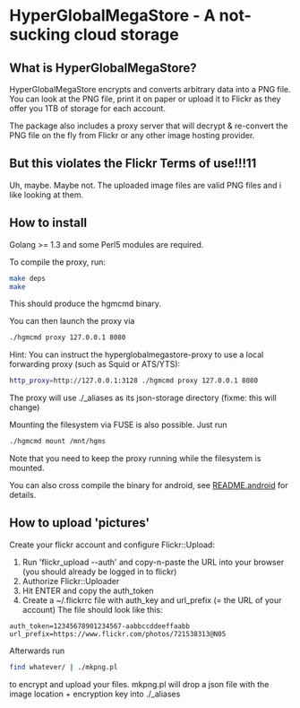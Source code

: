 HyperGlobalMegaStore - A not-sucking cloud storage
==================================================

What is HyperGlobalMegaStore?
----------------------------------------------

HyperGlobalMegaStore encrypts and converts arbitrary data into a PNG file.
You can look at the PNG file, print it on paper or upload it to Flickr as they 
offer you 1TB of storage for each account.

The package also includes a proxy server that will decrypt & re-convert the PNG 
file on the fly from Flickr or any other image hosting provider.


But this violates the Flickr Terms of use!!!11
----------------------------------------------

Uh, maybe. Maybe not. The uploaded image files are valid PNG files and i like 
looking at them.


How to install
----------------------------------------------

Golang >= 1.3 and some Perl5 modules are required.

To compile the proxy, run:

```bash
make deps
make
```

This should produce the hgmcmd binary.

You can then launch the proxy via

```bash
./hgmcmd proxy 127.0.0.1 8080
```

Hint: You can instruct the hyperglobalmegastore-proxy to use a local forwarding proxy (such as Squid or ATS/YTS):
```bash
http_proxy=http://127.0.0.1:3128 ./hgmcmd proxy 127.0.0.1 8080
```

The proxy will use ./_aliases as its json-storage directory (fixme: this will change)

Mounting the filesystem via FUSE is also possible. Just run

```bash
./hgmcmd mount /mnt/hgms
```

Note that you need to keep the proxy running while the filesystem is mounted.

You can also cross compile the binary for android, see [README.android](https://github.com/adrian-bl/hyperglobalmegastore/blob/master/README.android) for details.


How to upload 'pictures'
----------------------------------------------

Create your flickr account and configure Flickr::Upload:

1. Run 'flickr_upload --auth' and copy-n-paste the URL into your browser (you should already be logged in to flickr)
2. Authorize Flickr::Uploader
3. Hit ENTER and copy the auth_token
4. Create a ~/.flickrrc file with auth_key and url_prefix (= the URL of your account)
The file should look like this:
```
auth_token=12345678901234567-aabbccddeeffaabb
url_prefix=https://www.flickr.com/photos/721538313@N05
```


Afterwards run

```bash
find whatever/ | ./mkpng.pl
```

to encrypt and upload your files.
mkpng.pl will drop a json file with the image location + encryption key into ./_aliases
